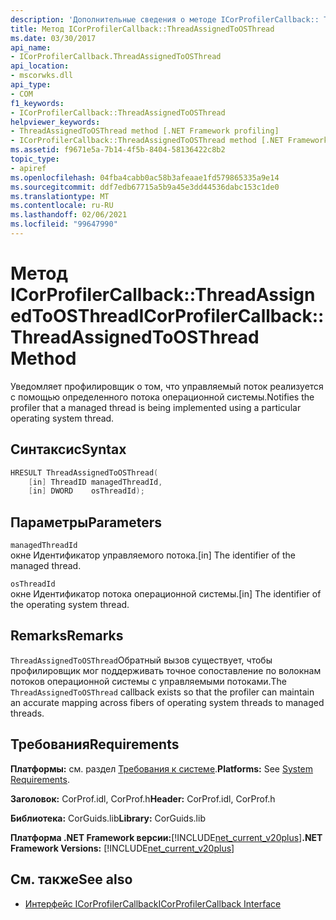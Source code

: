 ```yaml
---
description: 'Дополнительные сведения о методе ICorProfilerCallback:: ThreadAssignedToOSThread'
title: Метод ICorProfilerCallback::ThreadAssignedToOSThread
ms.date: 03/30/2017
api_name:
- ICorProfilerCallback.ThreadAssignedToOSThread
api_location:
- mscorwks.dll
api_type:
- COM
f1_keywords:
- ICorProfilerCallback::ThreadAssignedToOSThread
helpviewer_keywords:
- ThreadAssignedToOSThread method [.NET Framework profiling]
- ICorProfilerCallback::ThreadAssignedToOSThread method [.NET Framework profiling]
ms.assetid: f9671e5a-7b14-4f5b-8404-58136422c8b2
topic_type:
- apiref
ms.openlocfilehash: 04fba4cabb0ac58b3afeaae1fd579865335a9e14
ms.sourcegitcommit: ddf7edb67715a5b9a45e3dd44536dabc153c1de0
ms.translationtype: MT
ms.contentlocale: ru-RU
ms.lasthandoff: 02/06/2021
ms.locfileid: "99647990"
---
```

# <a name="icorprofilercallbackthreadassignedtoosthread-method"></a><span data-ttu-id="f9ff5-103">Метод ICorProfilerCallback::ThreadAssignedToOSThread</span><span class="sxs-lookup"><span data-stu-id="f9ff5-103">ICorProfilerCallback::ThreadAssignedToOSThread Method</span></span>

<span data-ttu-id="f9ff5-104">Уведомляет профилировщик о том, что управляемый поток реализуется с помощью определенного потока операционной системы.</span><span class="sxs-lookup"><span data-stu-id="f9ff5-104">Notifies the profiler that a managed thread is being implemented using a particular operating system thread.</span></span>  
  
## <a name="syntax"></a><span data-ttu-id="f9ff5-105">Синтаксис</span><span class="sxs-lookup"><span data-stu-id="f9ff5-105">Syntax</span></span>  
  
```cpp  
HRESULT ThreadAssignedToOSThread(  
    [in] ThreadID managedThreadId,  
    [in] DWORD    osThreadId);  
```  
  
## <a name="parameters"></a><span data-ttu-id="f9ff5-106">Параметры</span><span class="sxs-lookup"><span data-stu-id="f9ff5-106">Parameters</span></span>  

 `managedThreadId`  
 <span data-ttu-id="f9ff5-107">окне Идентификатор управляемого потока.</span><span class="sxs-lookup"><span data-stu-id="f9ff5-107">[in] The identifier of the managed thread.</span></span>  
  
 `osThreadId`  
 <span data-ttu-id="f9ff5-108">окне Идентификатор потока операционной системы.</span><span class="sxs-lookup"><span data-stu-id="f9ff5-108">[in] The identifier of the operating system thread.</span></span>  
  
## <a name="remarks"></a><span data-ttu-id="f9ff5-109">Remarks</span><span class="sxs-lookup"><span data-stu-id="f9ff5-109">Remarks</span></span>  

 <span data-ttu-id="f9ff5-110">`ThreadAssignedToOSThread`Обратный вызов существует, чтобы профилировщик мог поддерживать точное сопоставление по волокнам потоков операционной системы с управляемыми потоками.</span><span class="sxs-lookup"><span data-stu-id="f9ff5-110">The `ThreadAssignedToOSThread` callback exists so that the profiler can maintain an accurate mapping across fibers of operating system threads to managed threads.</span></span>  
  
## <a name="requirements"></a><span data-ttu-id="f9ff5-111">Требования</span><span class="sxs-lookup"><span data-stu-id="f9ff5-111">Requirements</span></span>  

 <span data-ttu-id="f9ff5-112">**Платформы:** см. раздел [Требования к системе](../../get-started/system-requirements.md).</span><span class="sxs-lookup"><span data-stu-id="f9ff5-112">**Platforms:** See [System Requirements](../../get-started/system-requirements.md).</span></span>  
  
 <span data-ttu-id="f9ff5-113">**Заголовок:** CorProf.idl, CorProf.h</span><span class="sxs-lookup"><span data-stu-id="f9ff5-113">**Header:** CorProf.idl, CorProf.h</span></span>  
  
 <span data-ttu-id="f9ff5-114">**Библиотека:** CorGuids.lib</span><span class="sxs-lookup"><span data-stu-id="f9ff5-114">**Library:** CorGuids.lib</span></span>  
  
 <span data-ttu-id="f9ff5-115">**Платформа .NET Framework версии:**[!INCLUDE[net_current_v20plus](../../../../includes/net-current-v20plus-md.md)]</span><span class="sxs-lookup"><span data-stu-id="f9ff5-115">**.NET Framework Versions:** [!INCLUDE[net_current_v20plus](../../../../includes/net-current-v20plus-md.md)]</span></span>  
  
## <a name="see-also"></a><span data-ttu-id="f9ff5-116">См. также</span><span class="sxs-lookup"><span data-stu-id="f9ff5-116">See also</span></span>

- [<span data-ttu-id="f9ff5-117">Интерфейс ICorProfilerCallback</span><span class="sxs-lookup"><span data-stu-id="f9ff5-117">ICorProfilerCallback Interface</span></span>](icorprofilercallback-interface.md)
